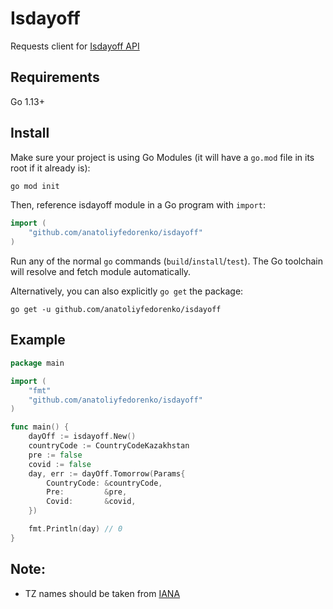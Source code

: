 # Isdayoff

Requests client for [Isdayoff API](https://isdayoff.ru/)

## Requirements

Go 1.13+
## Install

Make sure your project is using Go Modules (it will have a `go.mod` file in its
root if it already is):

``` sh
go mod init
```

Then, reference isdayoff module in a Go program with `import`:

``` go
import (
    "github.com/anatoliyfedorenko/isdayoff"
)
```

Run any of the normal `go` commands (`build`/`install`/`test`). The Go
toolchain will resolve and fetch module automatically.

Alternatively, you can also explicitly `go get` the package:

```
go get -u github.com/anatoliyfedorenko/isdayoff
```

## Example

```go
package main

import (
	"fmt"
	"github.com/anatoliyfedorenko/isdayoff"
)

func main() {
	dayOff := isdayoff.New()
	countryCode := CountryCodeKazakhstan
	pre := false
	covid := false
	day, err := dayOff.Tomorrow(Params{
		CountryCode: &countryCode,
		Pre:         &pre,
		Covid:       &covid,
	})    

	fmt.Println(day) // 0
}
```

## Note: 
- TZ names should be taken from [IANA](https://en.wikipedia.org/wiki/List_of_tz_database_time_zones#List)
